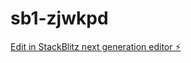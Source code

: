 # sb1-zjwkpd

[Edit in StackBlitz next generation editor ⚡️](https://stackblitz.com/~/github.com/Kimodavis98/sb1-zjwkpd)